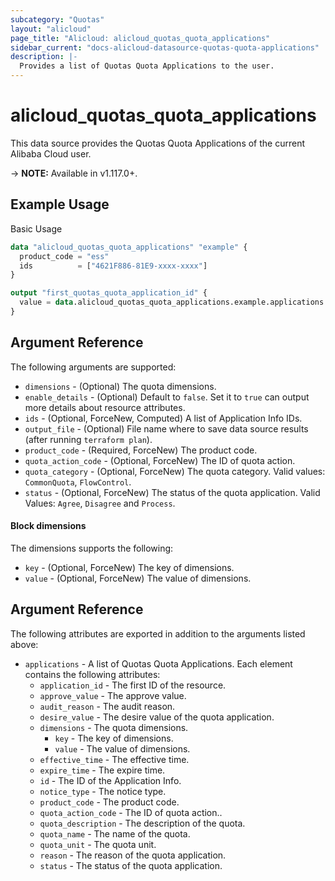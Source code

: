 ```yaml
---
subcategory: "Quotas"
layout: "alicloud"
page_title: "Alicloud: alicloud_quotas_quota_applications"
sidebar_current: "docs-alicloud-datasource-quotas-quota-applications"
description: |-
  Provides a list of Quotas Quota Applications to the user.
---
```


# alicloud\_quotas\_quota\_applications

This data source provides the Quotas Quota Applications of the current Alibaba Cloud user.

-> **NOTE:** Available in v1.117.0+.

## Example Usage

Basic Usage

```terraform
data "alicloud_quotas_quota_applications" "example" {
  product_code = "ess"
  ids          = ["4621F886-81E9-xxxx-xxxx"]
}

output "first_quotas_quota_application_id" {
  value = data.alicloud_quotas_quota_applications.example.applications.0.id
}
```

## Argument Reference

The following arguments are supported:

* `dimensions` - (Optional) The quota dimensions.
* `enable_details` - (Optional) Default to `false`. Set it to `true` can output more details about resource attributes.
* `ids` - (Optional, ForceNew, Computed)  A list of Application Info IDs.
* `output_file` - (Optional) File name where to save data source results (after running `terraform plan`).
* `product_code` - (Required, ForceNew) The product code.
* `quota_action_code` - (Optional, ForceNew) The ID of quota action.
* `quota_category` - (Optional, ForceNew) The quota category. Valid values: `CommonQuota`, `FlowControl`.
* `status` - (Optional, ForceNew) The status of the quota application. Valid Values: `Agree`, `Disagree` and `Process`.

#### Block dimensions

The dimensions supports the following: 

* `key` - (Optional, ForceNew) The key of dimensions.
* `value` - (Optional, ForceNew) The value of dimensions.

## Argument Reference

The following attributes are exported in addition to the arguments listed above:

* `applications` - A list of Quotas Quota Applications. Each element contains the following attributes:
	* `application_id` - The first ID of the resource.
	* `approve_value` - The approve value.
	* `audit_reason` - The audit reason.
	* `desire_value` - The desire value of the quota application.
	* `dimensions` - The quota dimensions.
		* `key` - The key of dimensions.
		* `value` - The value of dimensions.
	* `effective_time` - The effective time.
	* `expire_time` - The expire time.
	* `id` - The ID of the Application Info.
	* `notice_type` - The notice type.
	* `product_code` - The product code.
	* `quota_action_code` - The ID of quota action..
	* `quota_description` - The description of the quota.
	* `quota_name` - The name of the quota.
	* `quota_unit` - The quota unit.
	* `reason` - The reason of the quota application.
	* `status` - The status of the quota application.
